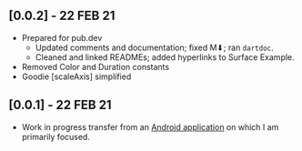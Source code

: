 ## [0.0.2] - 22 FEB 21

 * Prepared for pub.dev
    * Updated comments and documentation; fixed M⬇; ran `dartdoc`.
    * Cleaned and linked READMEs; added hyperlinks to Surface Example.
* Removed Color and Duration constants
* Goodie [scaleAxis] simplified

## [0.0.1] - 22 FEB 21

 * Work in progress transfer from an [Android application](https://play.google.com/store/apps/details?id=com.zaba.bug_bash 'Bug Bash in the Play Store') on which I am primarily focused.
